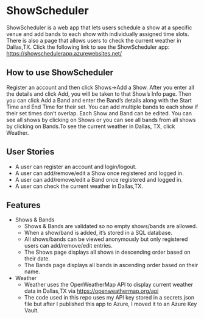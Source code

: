# ShowScheduler 
ShowScheduler is a web app that lets users schedule a show at a specific venue and add bands to each show with individually assigned time slots. There is also a page that allows users to check the current weather in Dallas,TX. Click the following link to see the ShowScheduler app: https://showschedulerapp.azurewebsites.net/  

## How to use ShowScheduler
Register an account and then click Shows->Add a Show. After you enter all the details and click Add, you will be taken to that Show’s Info page. Then you can click Add a Band and enter the Band’s details along with the Start Time and End Time for their set. You can add multiple bands to each show if their set times don’t overlap. Each Show and Band can be edited. You can see all shows by clicking on Shows or you can see all bands from all shows by clicking on Bands.To see the current weather in Dallas, TX, click Weather.  

## User Stories
- A user can register an account and login/logout.
- A user can add/remove/edit a Show once registered and logged in.
- A user can add/remove/edit a Band once registered and logged in.
- A user can check the current weather in Dallas,TX.

## Features
- Shows & Bands
  - Shows & Bands are validated so no empty shows/bands are allowed. 
  - When a show/band is added, it’s stored in a SQL database.
  - All shows/bands can be viewed anonymously but only registered users can add/remove/edit entries.
  - The Shows page displays all shows in descending order based on their date.
  - The Bands page displays all bands in ascending order based on their name.
- Weather
  - Weather uses the OpenWeatherMap API to display current weather data in Dallas,TX via https://openweathermap.org/api
  - The code used in this repo uses my API key stored in a secrets.json file but after I published this app to Azure, I moved it to an Azure Key Vault.


